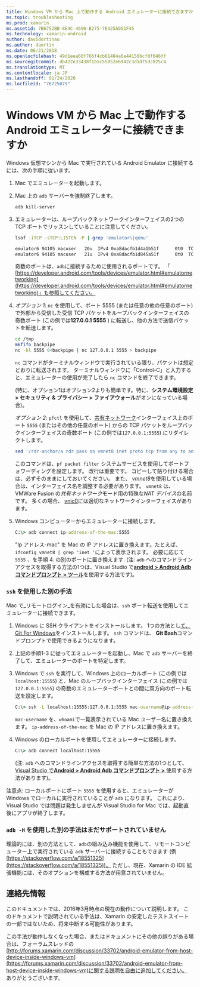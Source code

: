 ```yaml
---
title: Windows VM から Mac 上で動作する Android エミュレーターに接続できますか
ms.topic: troubleshooting
ms.prod: xamarin
ms.assetid: 7B6752BB-8E4C-4690-B275-7E425A051F45
ms.technology: xamarin-android
author: davidortinau
ms.author: daortin
ms.date: 06/21/2018
ms.openlocfilehash: 49d1eea60f766f4cb61484a6e441506cf8f046ff
ms.sourcegitcommit: db422e33438f1b5c55852e6942c3d1d75dc025c4
ms.translationtype: MT
ms.contentlocale: ja-JP
ms.lasthandoff: 01/24/2020
ms.locfileid: "76725079"
---
```

# <a name="is-it-possible-to-connect-to-android-emulators-running-on-a-mac-from-a-windows-vm"></a>Windows VM から Mac 上で動作する Android エミュレーターに接続できますか

Windows 仮想マシンから Mac で実行されている Android Emulator に接続するには、次の手順に従います。

1. Mac でエミュレーターを起動します。

2. Mac 上の `adb` サーバーを強制終了します。

    ```bash
    adb kill-server
    ```

3. エミュレーターは、ループバックネットワークインターフェイスの2つの TCP ポートでリッスンしていることに注意してください。

    ```bash
    lsof -iTCP -sTCP:LISTEN -P | grep 'emulator\|qemu'

    emulator6 94105 macuser   20u  IPv4 0xa8dacfb1d4a1b51f      0t0  TCP localhost:5555 (LISTEN)
    emulator6 94105 macuser   21u  IPv4 0xa8dacfb1d845a51f      0t0  TCP localhost:5554 (LISTEN)
    ```

    奇数のポートは、`adb`に接続するために使用されるポートです。 「 [https://developer.android.com/tools/devices/emulator.html#emulatornetworking](https://developer.android.com/tools/devices/emulator.html#emulatornetworking)」も参照してください。

4. _オプション 1_: `nc` を使用して、ポート 5555 (または任意の他の任意のポート) で外部から受信した受信 TCP パケットをループバックインターフェイスの奇数ポート (この例では**127.0.0.1 5555** ) に転送し、他の方法で送信パケットを転送します。

    ```bash
    cd /tmp
    mkfifo backpipe
    nc -kl 5555 0<backpipe | nc 127.0.0.1 5555 > backpipe
    ```

    `nc` コマンドがターミナルウィンドウで実行されている限り、パケットは想定どおりに転送されます。 ターミナルウィンドウに「Control-C」と入力すると、エミュレーターの使用が完了したら `nc` コマンドを終了できます。

    (特に、オプション1はオプション2よりも簡単です。特に、**システム環境設定 > セキュリティ & プライバシー > ファイアウォール**がオンになっている場合)。

    _オプション 2_: `pfctl` を使用して、[共有ネットワーク](https://kb.parallels.com/en/4948)インターフェイス上のポート `5555` (またはその他の任意のポート) からの TCP パケットをループバックインターフェイスの奇数ポート (この例では`127.0.0.1:5555`) にリダイレクトします。

    ```bash
    sed '/rdr-anchor/a rdr pass on vmnet8 inet proto tcp from any to any port 5555 -> 127.0.0.1 port 5555' /etc/pf.conf | sudo pfctl -ef -
    ```

    このコマンドは、`pf packet filter` システムサービスを使用してポートフォワーディングを設定します。 改行は重要です。 コピーして貼り付ける場合は、必ずそのままにしておいてください。 また、 *vmnet8*を使用している場合は、インターフェイス名を調整する必要があります。 `vmnet8` は、VMWare Fusion の*共有ネットワーク*モード用の特殊な*NAT デバイス*の名前です。 多くの場合、 [vnic0](https://download.parallels.com/doc/psbm/en/Parallels_Server_Bare_Metal_Users_Guide/29258.htm)には適切なネットワークインターフェイスがあります。

5. Windows コンピューターからエミュレーターに接続します。

    ```cmd
    C:\> adb connect ip-address-of-the-mac:5555
    ```

    "Ip アドレス-mac" を Mac の IP アドレスに置き換えます。たとえば、`ifconfig vmnet8 | grep 'inet '`によって表示されます。 必要に応じて`5555` 、を手順 4. の別のポートに置き換えます\. (注: `adb` へのコマンドラインアクセスを取得する方法の1つは、Visual Studio で[**android > Android Adb コマンドプロンプト > ツール**](~/cross-platform/troubleshooting/questions/version-logs.md#adb-logcat)を使用する方法です)。

### <a name="alternate-technique-using-ssh"></a>`ssh` を使用した別の手法

Mac で_リモートログイン_を有効にした場合は、`ssh` ポート転送を使用してエミュレーターに接続できます。

1. Windows に SSH クライアントをインストールします。 1つの方法とし[て、Git For Windows](https://git-for-windows.github.io/)をインストールします。 `ssh` コマンドは、 **Git Bash**コマンドプロンプトで使用できるようになります。

2. 上記の手順1-3 に従ってエミュレーターを起動し、Mac で `adb` サーバーを終了して、エミュレーターのポートを特定します。

3. Windows で `ssh` を実行して、Windows 上のローカルポート (この例では`localhost:15555`) と、Mac のループバックインターフェイス (この例では`127.0.0.1:5555`) の奇数のエミュレーターポートとの間に双方向のポート転送を設定します。

    ```cmd
    C:\> ssh -L localhost:15555:127.0.0.1:5555 mac-username@ip-address-of-the-mac
    ```

    `mac-username` を、`whoami`で一覧表示されている Mac ユーザー名に置き換えます。 `ip-address-of-the-mac` を Mac の IP アドレスに置き換えます。

4. Windows のローカルポートを使用してエミュレーターに接続します。

    ```cmd
    C:\> adb connect localhost:15555
    ```

    (注: `adb` へのコマンドラインアクセスを取得する簡単な方法の1つとして、 [Visual Studio で**Android > Android Adb コマンドプロンプト >** ](~/cross-platform/troubleshooting/questions/version-logs.md#adb-logcat)使用する方法があります)。

注意点: ローカルポートにポート `5555` を使用すると、エミュレーターが Windows でローカルに実行されていることが `adb` になります。 これにより、Visual Studio では問題は発生しませんが Visual Studio for Mac では、起動直後にアプリが終了します。

### <a name="alternate-technique-using-adb--h-is-not-yet-supported"></a>`adb -H` を使用した別の手法はまだサポートされていません

理論的には、別の方法として、`adb`の組み込み機能を使用して、リモートコンピューター上で実行されている `adb` サーバーに接続することもできます (例[https://stackoverflow.com/a/18551325](https://stackoverflow.com/a/18551325))。
ただし、現在、Xamarin の IDE 拡張機能には、そのオプションを構成する方法が用意されていません。

## <a name="contact-information"></a>連絡先情報

このドキュメントでは、2016年3月時点の現在の動作について説明します。 このドキュメントで説明されている手法は、Xamarin の安定したテストスイートの一部ではないため、将来中断する可能性があります。

この手法が動作しなくなった場合、またはドキュメントにその他の誤りがある場合は、フォーラムスレッドの[http://forums.xamarin.com/discussion/33702/android-emulator-from-host-device-inside-windows-vm](https://forums.xamarin.com/discussion/33702/android-emulator-from-host-device-inside-windows-vm)に関する説明を自由に追加してください。
ありがとうございます。
